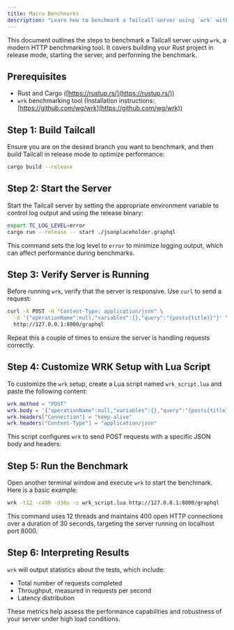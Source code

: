 ```yaml
---
title: Macro Benchmarks
description: "Learn how to benchmark a Tailcall server using `wrk` with this comprehensive guide. Discover the steps for building your project in release mode, starting the server with controlled log output, and using `wrk` with a custom Lua script for precise benchmarking. This tutorial also covers how to verify server responsiveness with `curl` and how to interpret benchmark results to assess server performance under load. Perfect for developers looking to optimize their Rust applications."
---
```


This document outlines the steps to benchmark a Tailcall server using `wrk`, a modern HTTP benchmarking tool. It covers building your Rust project in release mode, starting the server, and performing the benchmark.

## Prerequisites

- Rust and Cargo ([https://rustup.rs/](https://rustup.rs/))
- `wrk` benchmarking tool (Installation instructions: [https://github.com/wg/wrk](https://github.com/wg/wrk))

## Step 1: Build Tailcall

Ensure you are on the desired branch you want to benchmark, and then build Tailcall in release mode to optimize performance:

```bash
cargo build --release
```

## Step 2: Start the Server

Start the Tailcall server by setting the appropriate environment variable to control log output and using the release binary:

```bash
export TC_LOG_LEVEL=error
cargo run --release -- start ./jsonplaceholder.graphql
```

This command sets the log level to `error` to minimize logging output, which can affect performance during benchmarks.

## Step 3: Verify Server is Running

Before running `wrk`, verify that the server is responsive. Use `curl` to send a request:

```bash
curl -X POST -H "Content-Type: application/json" \
  -d '{"operationName":null,"variables":{},"query":"{posts{title}}"}' \
  http://127.0.0.1:8000/graphql
```

Repeat this a couple of times to ensure the server is handling requests correctly.

## Step 4: Customize WRK Setup with Lua Script

To customize the `wrk` setup, create a Lua script named `wrk_script.lua` and paste the following content:

```lua
wrk.method = "POST"
wrk.body = '{"operationName":null,"variables":{},"query":"{posts{title}}"}'
wrk.headers["Connection"] = "keep-alive"
wrk.headers["Content-Type"] = "application/json"
```

This script configures `wrk` to send POST requests with a specific JSON body and headers.

## Step 5: Run the Benchmark

Open another terminal window and execute `wrk` to start the benchmark. Here is a basic example:

```bash
wrk -t12 -c400 -d30s -s wrk_script.lua http://127.0.0.1:8000/graphql
```

This command uses 12 threads and maintains 400 open HTTP connections over a duration of 30 seconds, targeting the server running on localhost port 8000.

## Step 6: Interpreting Results

`wrk` will output statistics about the tests, which include:

- Total number of requests completed
- Throughput, measured in requests per second
- Latency distribution

These metrics help assess the performance capabilities and robustness of your server under high load conditions.
